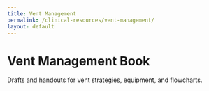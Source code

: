 ```yaml
---
title: Vent Management
permalink: /clinical-resources/vent-management/
layout: default
---
```


# Vent Management Book

Drafts and handouts for vent strategies, equipment, and flowcharts.

